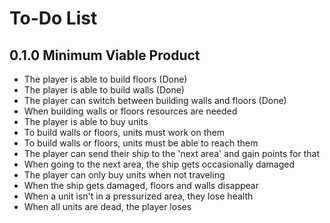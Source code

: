 # To-Do List

## 0.1.0 Minimum Viable Product
- The player is able to build floors (Done)
- The player is able to build walls (Done)
- The player can switch between building walls and floors (Done)
- When building walls or floors resources are needed
- The player is able to buy units
- To build walls or floors, units must work on them
- To build walls or floors, units must be able to reach them
- The player can send their ship to the 'next area' and gain points for that
- When going to the next area, the ship gets occasionally damaged
- The player can only buy units when not traveling
- When the ship gets damaged, floors and walls disappear
- When a unit isn't in a pressurized area, they lose health
- When all units are dead, the player loses
